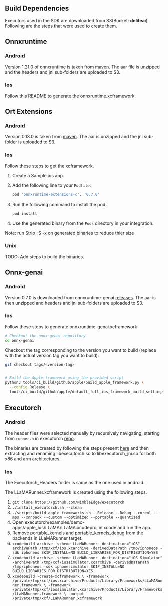 ## Build Dependencies
Executors used in the SDK are downloaded from S3(Bucket: **deliteai**). Following are the steps that were used to create them.

## Onnxruntime

### Android
Version 1.21.0 of onnxruntime is taken from [maven](https://repo1.maven.org/maven2/com/microsoft/onnxruntime/onnxruntime-android/1.21.0/). The aar file is unzipped and the headers and jni sub-folders are uploaded to S3.

### Ios
Follow this [README](https://github.com/NimbleEdge/onnxruntime/tree/ne-v1.21.0-base-full/nimbleedge) to generate the onnxruntime.xcframework.

## Ort Extensions

### Android
Version 0.13.0 is taken from [maven](https://repo1.maven.org/maven2/com/microsoft/onnxruntime/onnxruntime-extensions-android/0.13.0/). The aar is unzipped and the jni sub-folder is uploaded to S3.

### Ios
Follow these steps to get the xcframework.

1. Create a Sample ios app.
2. Add the following line to your `Podfile`:

   ```ruby
   pod 'onnxruntime-extensions-c', '0.7.0'
   ```

2. Run the following command to install the pod:

   ```bash
   pod install
   ```

3. Use the generated binary from the `Pods` directory in your integration.

Note: run Strip -S -x on generated binaries to reduce thier size

### Unix

TODO: Add steps to build the binaries.

## Onnx-genai

### Android

Version 0.7.0 is downloaded from onnxruntime-genai [releases](https://github.com/microsoft/onnxruntime-genai/releases/download/v0.7.0/onnxruntime-genai-android-0.7.0.aar). The aar is then unzipped and headers and jni sub-folders are uploaded to S3.

### Ios
Follow these steps to generate onnxruntime-genai.xcframework
```bash
# Checkout the onnx-genai repository
cd onnx-genai
```
Checkout the tag corresponding to the version you want to build (replace <version-tag> with the actual version tag you want to build):
```bash
git checkout tags/<version-tag>
```
```bash

# Build the Apple framework using the provided script
python3 tools/ci_build/github/apple/build_apple_framework.py \
  --config Release \
  tools/ci_build/github/apple/default_full_ios_framework_build_settings.json
```

## Executorch

### Android

The header files were selected manually by recursively navigating, starting from `runner.h` in executorch [repo](https://github.com/NimbleEdge/executorch).

The binaries are created by following the steps present [here](https://github.com/NimbleEdge/executorch/blob/main/examples/demo-apps/android/LlamaDemo/docs/delegates/xnnpack_README.md#build-aar-library) and then extracting and renaming libexecutorch.so to libexecutorch_jni.so for both x86 and arm architectures.

### Ios

The Executorch_Headers folder is same as the one used in android.

The LLaMARunner.xcframework is created using the following steps.

1. `git clone https://github.com/NimbleEdge/executorch`
2. `./install_executorch.sh --clean`
3. `./scripts/build_apple_frameworks.sh --Release --Debug --coreml --mps --xnnpack --custom --optimized --portable --quantized`
4. Open executorch/examples/demo-apps/apple_ios/LLaMA/LLaMA.xcodeproj in xcode and run the app.
5. Remove portable_kernels and portable_kernels_debug from the backends in LLaMARunner target.
5. `xcodebuild archive -scheme LLaMARunner -destination="iOS" -archivePath /tmp/xcf/ios.xcarchive -derivedDataPath /tmp/iphoneos -sdk iphoneos SKIP_INSTALL=NO BUILD_LIBRARIES_FOR_DISTRIBUTION=YES`
6. `xcodebuild archive -scheme LLaMARunner -destination="iOS Simulator" -archivePath /tmp/xcf/iossimulator.xcarchive -derivedDataPath /tmp/iphoneos -sdk iphonesimulator SKIP_INSTALL=NO BUILD_LIBRARIES_FOR_DISTRIBUTION=YES`
7. `xcodebuild -create-xcframework \ -framework  /private/tmp/xcf/ios.xcarchive/Products/Library/Frameworks/LLaMARunner.framework \ -framework  /private/tmp/xcf/iossimulator.xcarchive/Products/Library/Frameworks/LLaMARunner.framework \ -output /private/tmp/xcf/LLaMARunner.xcframework`